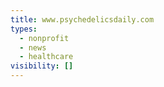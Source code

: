 ```yaml
---
title: www.psychedelicsdaily.com
types:
  - nonprofit
  - news
  - healthcare
visibility: []
---
```

